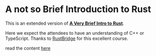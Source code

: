# A not so Brief Introduction to Rust

This is an extended version of [**A Very Brief Intro to Rust**](https://github.com/rustbridge/a-very-brief-intro-to-rust).

Here we expect the attendees to have an understanding of C++ or TypeScript.
Thanks to [RustBridge](https://rustbridge.com/) for this excellent course.

read the content [here](./content.md)